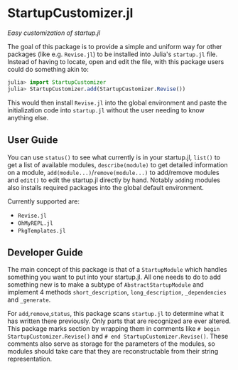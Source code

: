 # StartupCustomizer.jl
*Easy customization of startup.jl*

The goal of this package is to provide a simple and uniform way for other packages (like e.g. `Revise.jl`) to be installed into Julia's `startup.jl` file. Instead of having to locate, open and edit the file, with this package users could do something akin to:
```julia
julia> import StartupCustomizer
julia> StartupCustomizer.add(StartupCustomizer.Revise())
```
This would then install `Revise.jl` into the global environment and paste the initialization code into `startup.jl` without the user needing to know anything else.

## User Guide
You can use `status()` to see what currently is in your startup.jl, `list()` to get a list of available modules, `describe(module)` to get detailed information on a module, `add(module...)`/`remove(module...)` to add/remove modules and `edit()` to edit the startup.jl directly by hand. Notably `add`ing modules also installs required packages into the global default environment.

Currently supported are:
 - `Revise.jl`
 - `OhMyREPL.jl`
 - `PkgTemplates.jl`

## Developer Guide
The main concept of this package is that of a `StartupModule` which handles something you want to put into your startup.jl. All one needs to do to add something new is to make a subtype of `AbstractStartupModule` and implement 4 methods `short_description`, `long_description`, `_dependencies` and `_generate`.

For `add`,`remove`,`status`, this package scans `startup.jl` to determine what it has written there previously. Only parts that are recognized are ever altered. This package marks section by wrapping them in comments like `# begin StartupCustomizer.Revise()` and `# end StartupCustomizer.Revise()`. These comments also serve as storage for the parameters of the modules, so modules should take care that they are reconstructable from their string representation.